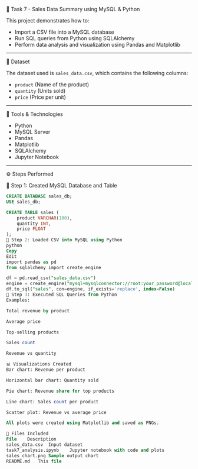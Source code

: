 🧮 Task 7 - Sales Data Summary using MySQL & Python

This project demonstrates how to:
- Import a CSV file into a MySQL database
- Run SQL queries from Python using SQLAlchemy
- Perform data analysis and visualization using Pandas and Matplotlib

---

 📁 Dataset

The dataset used is `sales_data.csv`, which contains the following columns:

- `product` (Name of the product)
- `quantity` (Units sold)
- `price` (Price per unit)

---

 🧰 Tools & Technologies

- Python
- MySQL Server 
- Pandas
- Matplotlib
- SQLAlchemy
- Jupyter Notebook

---

 ⚙️ Steps Performed

🔹 Step 1: Created MySQL Database and Table

```sql
CREATE DATABASE sales_db;
USE sales_db;

CREATE TABLE sales (
    product VARCHAR(100),
    quantity INT,
    price FLOAT
);
🔹 Step 2: Loaded CSV into MySQL using Python
python
Copy
Edit
import pandas as pd
from sqlalchemy import create_engine

df = pd.read_csv("sales_data.csv")
engine = create_engine("mysql+mysqlconnector://root:your_password@localhost:3306/sales_db")
df.to_sql("sales", con=engine, if_exists='replace', index=False)
🔹 Step 3: Executed SQL Queries from Python
Examples:

Total revenue by product

Average price

Top-selling products

Sales count

Revenue vs quantity

📊 Visualizations Created
Bar chart: Revenue per product

Horizontal bar chart: Quantity sold

Pie chart: Revenue share for top products

Line chart: Sales count per product

Scatter plot: Revenue vs average price

All plots were created using Matplotlib and saved as PNGs.

📁 Files Included
File	Description
sales_data.csv	Input dataset
task7_analysis.ipynb	Jupyter notebook with code and plots
sales_chart.png	Sample output chart
README.md	This file

